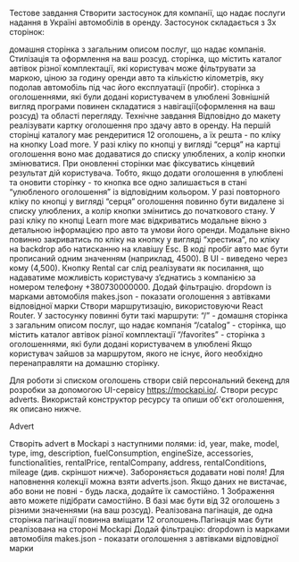 Тестове завдання
Створити застосунок для компанії, що надає послуги надання в Україні автомобілів в оренду. Застосунок складається з 3х сторінок:

домашня сторінка з загальним описом послуг, що надає компанія. Стилізація та оформлення на ваш розсуд.
сторінка, що містить каталог автівок різної комплектації, які користувач може фільтрувати за маркою, ціною за годину оренди авто та кількістю кілометрів, яку подолав автомобіль під час його експлуатації (пробіг).
сторінка з оголошеннями, які були додані користувачем в улюблені Зовнішній вигляд програми повинен складатися з навігації(оформлення на ваш розсуд) та області перегляду.
Технічне завдання
Відповідно до макету реалізувати картку оголошення про здачу авто в оренду.
На першій сторінці каталогу має рендеритися 12 оголошень, а їх решта - по кліку на кнопку Load more.
У разі кліку по кнопці у вигляді “серця” на картці оголошення воно має додаватися до списку улюблених, а колір кнопки змінюватися.
При оновленні сторінки має фіксуватись кінцевий результат дій користувача. Тобто, якщо додати оголошення в улюблені та оновити сторінку - то кнопка все одно залишається в стані “улюбленого оголошення” із відповідним кольором.
У разі повторного кліку по кнопці у вигляді “серця” оголошення повинно бути видалене зі списку улюблених, а колір кнопки змінитись до початкового стану.
У разі кліку по кнопці Learn more має відкриватись модальне вікно з детальною інформацією про авто та умови його оренди.
Модальне вікно повинно закриватись по кліку на кнопку у вигляді “хрестика”, по кліку на backdrop або натисканню на клавішу Esc.
В коді пробіг авто має бути прописаний одним значенням (наприклад, 4500). В UI - виведено через кому (4,500).
Кнопку Rental car слід реалізувати як посилання, що надаватиме можливість користувачу зʼєднатись з компанією за номером телефону +380730000000.
Додай фільтрацію. dropdown із марками автомобіля makes.json - показати оголошення з автівками відповідної марки
Створи маршрутизацію, використовуючи React Router. У застосунку повинні бути такі маршрути: “/” - домашня сторінка з загальним описом послуг, що надає компанія “/catalog” - сторінка, що містить каталог автівок різної комплектації “/favorites” - сторінка з оголошеннями, які були додані користувачем в улюблені Якщо користувач зайшов за маршрутом, якого не існує, його необхідно перенаправляти на домашню сторінку.

Для роботи зі списком оголошень створи свій персональний бекенд для розробки за допомогою UI-сервісу https://mockapi.io/. Створи ресурс adverts. Використай конструктор ресурсу та опиши об'єкт оголошення, як описано нижче.

Advert

Створіть advert в Mockapi з наступними полями: id, year, make, model, type, img, description, fuelConsumption, engineSize, accessories, functionalities, rentalPrice, rentalCompany, address, rentalConditions, mileage (див. скріншот нижче). Забороняється додавати нові поля! Для наповнення колекції можна взяти adverts.json. Якщо даних не вистачає, або вони не повні - будь ласка, додайте їх самостійно.
1
Зображення авто можете підібрати самостійно.
В базі має бути від 32 оголошень з різними значеннями (на ваш розсуд). Реалізована пагінація, де одна сторінка пагінації повинна вміщати 12 оголошень.Пагінація має бути реалізована на стороні Mockapi
Додай фільтрацію:
dropdown із марками автомобіля makes.json - показати оголошення з автівками відповідної марки
